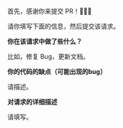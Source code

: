 首先，感谢你来提交 PR！🎉🎉🎉

请你填写下面的信息，然后提交该请求。

**你在该请求中做了些什么？**

比如，修复 Bug，更新文档。

**你的代码的缺点（可能出现的bug）**

请描述。

**对请求的详细描述**

请填写。
